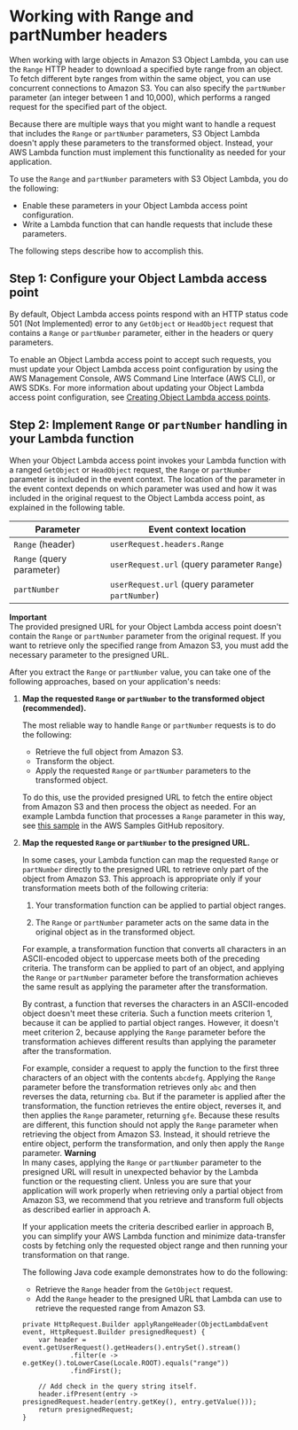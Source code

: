 # Working with Range and partNumber headers<a name="range-get-olap"></a>

When working with large objects in Amazon S3 Object Lambda, you can use the `Range` HTTP header to download a specified byte range from an object\. To fetch different byte ranges from within the same object, you can use concurrent connections to Amazon S3\. You can also specify the `partNumber` parameter \(an integer between 1 and 10,000\), which performs a ranged request for the specified part of the object\.

Because there are multiple ways that you might want to handle a request that includes the `Range` or `partNumber` parameters, S3 Object Lambda doesn't apply these parameters to the transformed object\. Instead, your AWS Lambda function must implement this functionality as needed for your application\.

To use the `Range` and `partNumber` parameters with S3 Object Lambda, you do the following: 
+ Enable these parameters in your Object Lambda access point configuration\.
+ Write a Lambda function that can handle requests that include these parameters\.

The following steps describe how to accomplish this\.

## Step 1: Configure your Object Lambda access point<a name="range-get-olap-step-1"></a>

By default, Object Lambda access points respond with an HTTP status code 501 \(Not Implemented\) error to any `GetObject` or `HeadObject` request that contains a `Range` or `partNumber` parameter, either in the headers or query parameters\. 

To enable an Object Lambda access point to accept such requests, you must update your Object Lambda access point configuration by using the AWS Management Console, AWS Command Line Interface \(AWS CLI\), or AWS SDKs\. For more information about updating your Object Lambda access point configuration, see [Creating Object Lambda access points](olap-create.md)\. 

## Step 2: Implement `Range` or `partNumber` handling in your Lambda function<a name="range-get-olap-step-2"></a>

When your Object Lambda access point invokes your Lambda function with a ranged `GetObject` or `HeadObject` request, the `Range` or `partNumber` parameter is included in the event context\. The location of the parameter in the event context depends on which parameter was used and how it was included in the original request to the Object Lambda access point, as explained in the following table\. 


| Parameter | Event context location | 
| --- | --- | 
|  `Range` \(header\)  |  `userRequest.headers.Range`  | 
|  `Range` \(query parameter\)  |  `userRequest.url` \(query parameter `Range`\)  | 
|  `partNumber`  |  `userRequest.url` \(query parameter `partNumber`\)  | 

**Important**  
The provided presigned URL for your Object Lambda access point doesn't contain the `Range` or `partNumber` parameter from the original request\. If you want to retrieve only the specified range from Amazon S3, you must add the necessary parameter to the presigned URL\.

After you extract the `Range` or `partNumber` value, you can take one of the following approaches, based on your application's needs:

1. **Map the requested `Range` or `partNumber` to the transformed object \(recommended\)\.** 

   The most reliable way to handle `Range` or `partNumber` requests is to do the following: 
   + Retrieve the full object from Amazon S3\.
   + Transform the object\.
   + Apply the requested `Range` or `partNumber` parameters to the transformed object\.

   To do this, use the provided presigned URL to fetch the entire object from Amazon S3 and then process the object as needed\. For an example Lambda function that processes a `Range` parameter in this way, see [ this sample](https://github.com/aws-samples/amazon-s3-object-lambda-default-configuration/blob/main/function/nodejs_14_x/src/response/range_mapper.ts) in the AWS Samples GitHub repository\.

1. **Map the requested `Range` or `partNumber` to the presigned URL\.**

   In some cases, your Lambda function can map the requested `Range` or `partNumber` directly to the presigned URL to retrieve only part of the object from Amazon S3\. This approach is appropriate only if your transformation meets both of the following criteria:

   1. Your transformation function can be applied to partial object ranges\.

   1. The `Range` or `partNumber` parameter acts on the same data in the original object as in the transformed object\.

   For example, a transformation function that converts all characters in an ASCII\-encoded object to uppercase meets both of the preceding criteria\. The transform can be applied to part of an object, and applying the `Range` or `partNumber` parameter before the transformation achieves the same result as applying the parameter after the transformation\.

   By contrast, a function that reverses the characters in an ASCII\-encoded object doesn't meet these criteria\. Such a function meets criterion 1, because it can be applied to partial object ranges\. However, it doesn't meet criterion 2, because applying the `Range` parameter before the transformation achieves different results than applying the parameter after the transformation\. 

   For example, consider a request to apply the function to the first three characters of an object with the contents `abcdefg`\. Applying the `Range` parameter before the transformation retrieves only `abc` and then reverses the data, returning `cba`\. But if the parameter is applied after the transformation, the function retrieves the entire object, reverses it, and then applies the `Range` parameter, returning `gfe`\. Because these results are different, this function should not apply the `Range` parameter when retrieving the object from Amazon S3\. Instead, it should retrieve the entire object, perform the transformation, and only then apply the `Range` parameter\. 
**Warning**  
In many cases, applying the `Range` or `partNumber` parameter to the presigned URL will result in unexpected behavior by the Lambda function or the requesting client\. Unless you are sure that your application will work properly when retrieving only a partial object from Amazon S3, we recommend that you retrieve and transform full objects as described earlier in approach A\. 

   If your application meets the criteria described earlier in approach B, you can simplify your AWS Lambda function and minimize data\-transfer costs by fetching only the requested object range and then running your transformation on that range\. 

   The following Java code example demonstrates how to do the following: 
   + Retrieve the `Range` header from the `GetObject` request\.
   + Add the `Range` header to the presigned URL that Lambda can use to retrieve the requested range from Amazon S3\.

   ```
   private HttpRequest.Builder applyRangeHeader(ObjectLambdaEvent event, HttpRequest.Builder presignedRequest) {
       var header = event.getUserRequest().getHeaders().entrySet().stream()
               .filter(e -> e.getKey().toLowerCase(Locale.ROOT).equals("range"))
               .findFirst();
   
       // Add check in the query string itself.
       header.ifPresent(entry -> presignedRequest.header(entry.getKey(), entry.getValue()));
       return presignedRequest;
   }
   ```